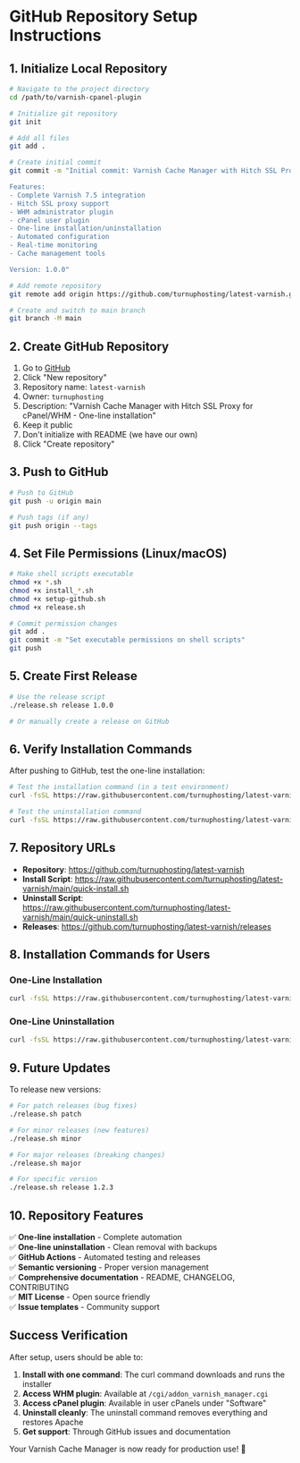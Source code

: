 # GitHub Repository Setup Instructions

## 1. Initialize Local Repository

```bash
# Navigate to the project directory
cd /path/to/varnish-cpanel-plugin

# Initialize git repository
git init

# Add all files
git add .

# Create initial commit
git commit -m "Initial commit: Varnish Cache Manager with Hitch SSL Proxy for cPanel/WHM

Features:
- Complete Varnish 7.5 integration
- Hitch SSL proxy support  
- WHM administrator plugin
- cPanel user plugin
- One-line installation/uninstallation
- Automated configuration
- Real-time monitoring
- Cache management tools

Version: 1.0.0"

# Add remote repository
git remote add origin https://github.com/turnuphosting/latest-varnish.git

# Create and switch to main branch
git branch -M main
```

## 2. Create GitHub Repository

1. Go to [GitHub](https://github.com)
2. Click "New repository"
3. Repository name: `latest-varnish`
4. Owner: `turnuphosting`
5. Description: "Varnish Cache Manager with Hitch SSL Proxy for cPanel/WHM - One-line installation"
6. Keep it public
7. Don't initialize with README (we have our own)
8. Click "Create repository"

## 3. Push to GitHub

```bash
# Push to GitHub
git push -u origin main

# Push tags (if any)
git push origin --tags
```

## 4. Set File Permissions (Linux/macOS)

```bash
# Make shell scripts executable
chmod +x *.sh
chmod +x install_*.sh
chmod +x setup-github.sh
chmod +x release.sh

# Commit permission changes
git add .
git commit -m "Set executable permissions on shell scripts"
git push
```

## 5. Create First Release

```bash
# Use the release script
./release.sh release 1.0.0

# Or manually create a release on GitHub
```

## 6. Verify Installation Commands

After pushing to GitHub, test the one-line installation:

```bash
# Test the installation command (in a test environment)
curl -fsSL https://raw.githubusercontent.com/turnuphosting/latest-varnish/main/quick-install.sh | bash

# Test the uninstallation command
curl -fsSL https://raw.githubusercontent.com/turnuphosting/latest-varnish/main/quick-uninstall.sh | bash
```

## 7. Repository URLs

- **Repository**: https://github.com/turnuphosting/latest-varnish
- **Install Script**: https://raw.githubusercontent.com/turnuphosting/latest-varnish/main/quick-install.sh  
- **Uninstall Script**: https://raw.githubusercontent.com/turnuphosting/latest-varnish/main/quick-uninstall.sh
- **Releases**: https://github.com/turnuphosting/latest-varnish/releases

## 8. Installation Commands for Users

### One-Line Installation
```bash
curl -fsSL https://raw.githubusercontent.com/turnuphosting/latest-varnish/main/quick-install.sh | bash
```

### One-Line Uninstallation  
```bash
curl -fsSL https://raw.githubusercontent.com/turnuphosting/latest-varnish/main/quick-uninstall.sh | bash
```

## 9. Future Updates

To release new versions:

```bash
# For patch releases (bug fixes)
./release.sh patch

# For minor releases (new features)
./release.sh minor  

# For major releases (breaking changes)
./release.sh major

# For specific version
./release.sh release 1.2.3
```

## 10. Repository Features

✅ **One-line installation** - Complete automation  
✅ **One-line uninstallation** - Clean removal with backups  
✅ **GitHub Actions** - Automated testing and releases  
✅ **Semantic versioning** - Proper version management  
✅ **Comprehensive documentation** - README, CHANGELOG, CONTRIBUTING  
✅ **MIT License** - Open source friendly  
✅ **Issue templates** - Community support  

## Success Verification

After setup, users should be able to:

1. **Install with one command**: The curl command downloads and runs the installer
2. **Access WHM plugin**: Available at `/cgi/addon_varnish_manager.cgi`  
3. **Access cPanel plugin**: Available in user cPanels under "Software"
4. **Uninstall cleanly**: The uninstall command removes everything and restores Apache
5. **Get support**: Through GitHub issues and documentation

Your Varnish Cache Manager is now ready for production use! 🚀